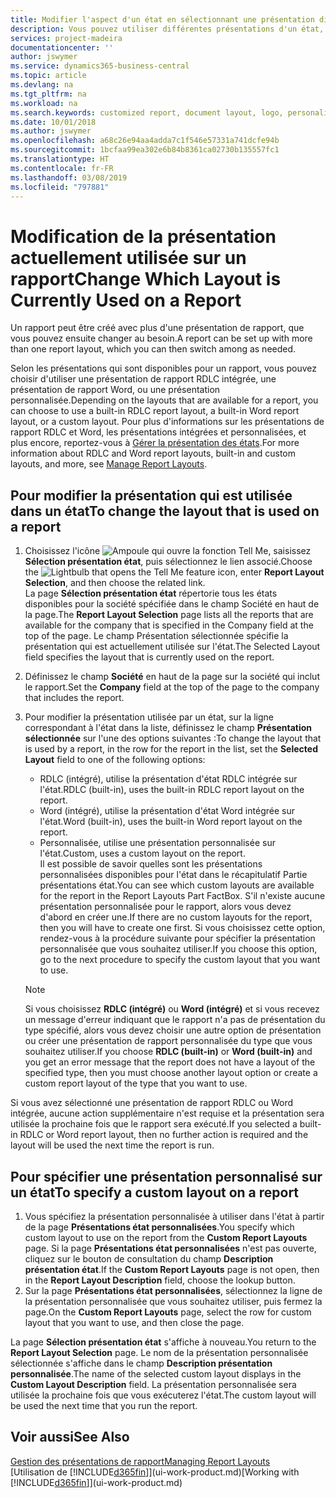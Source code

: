 ```yaml
---
title: Modifier l'aspect d'un état en sélectionnant une présentation différente | Microsoft Docs
description: Vous pouvez utiliser différentes présentations d'un état, et passer d'une présentation à l'autre pour modifier l'aspect d'un état.
services: project-madeira
documentationcenter: ''
author: jswymer
ms.service: dynamics365-business-central
ms.topic: article
ms.devlang: na
ms.tgt_pltfrm: na
ms.workload: na
ms.search.keywords: customized report, document layout, logo, personalize
ms.date: 10/01/2018
ms.author: jswymer
ms.openlocfilehash: a68c26e94aa4adda7c1f546e57331a741dcfe94b
ms.sourcegitcommit: 1bcfaa99ea302e6b84b8361ca02730b135557fc1
ms.translationtype: HT
ms.contentlocale: fr-FR
ms.lasthandoff: 03/08/2019
ms.locfileid: "797881"
---
```

# <a name="change-which-layout-is-currently-used-on-a-report"></a><span data-ttu-id="91afe-103">Modification de la présentation actuellement utilisée sur un rapport</span><span class="sxs-lookup"><span data-stu-id="91afe-103">Change Which Layout is Currently Used on a Report</span></span>
<span data-ttu-id="91afe-104">Un rapport peut être créé avec plus d'une présentation de rapport, que vous pouvez ensuite changer au besoin.</span><span class="sxs-lookup"><span data-stu-id="91afe-104">A report can be set up with more than one report layout, which you can then switch among as needed.</span></span>

<span data-ttu-id="91afe-105">Selon les présentations qui sont disponibles pour un rapport, vous pouvez choisir d'utiliser une présentation de rapport RDLC intégrée, une présentation de rapport Word, ou une présentation personnalisée.</span><span class="sxs-lookup"><span data-stu-id="91afe-105">Depending on the layouts that are available for a report, you can choose to use a built-in RDLC report layout, a built-in Word report layout, or a custom layout.</span></span> <span data-ttu-id="91afe-106">Pour plus d'informations sur les présentations de rapport RDLC et Word, les présentations intégrées et personnalisées, et plus encore, reportez-vous à [Gérer la présentation des états](ui-manage-report-layouts.md).</span><span class="sxs-lookup"><span data-stu-id="91afe-106">For more information about RDLC and Word report layouts, built-in and custom layouts, and more, see [Manage Report Layouts](ui-manage-report-layouts.md).</span></span>

## <a name="to-change-the-layout-that-is-used-on-a-report"></a><span data-ttu-id="91afe-107">Pour modifier la présentation qui est utilisée dans un état</span><span class="sxs-lookup"><span data-stu-id="91afe-107">To change the layout that is used on a report</span></span>
1. <span data-ttu-id="91afe-108">Choisissez l'icône ![Ampoule qui ouvre la fonction Tell Me](media/ui-search/search_small.png "Dites-moi ce que vous voulez faire"), saisissez **Sélection présentation état**, puis sélectionnez le lien associé.</span><span class="sxs-lookup"><span data-stu-id="91afe-108">Choose the ![Lightbulb that opens the Tell Me feature](media/ui-search/search_small.png "Tell me what you want to do") icon, enter **Report Layout Selection**, and then choose the related link.</span></span>  
   <span data-ttu-id="91afe-109">La page **Sélection présentation état** répertorie tous les états disponibles pour la société spécifiée dans le champ Société en haut de la page.</span><span class="sxs-lookup"><span data-stu-id="91afe-109">The **Report Layout Selection** page lists all the reports that are available for the company that is specified in the Company field at the top of the page.</span></span> <span data-ttu-id="91afe-110">Le champ Présentation sélectionnée spécifie la présentation qui est actuellement utilisée sur l'état.</span><span class="sxs-lookup"><span data-stu-id="91afe-110">The Selected Layout field specifies the layout that is currently used on the report.</span></span>
2. <span data-ttu-id="91afe-111">Définissez le champ **Société** en haut de la page sur la société qui inclut le rapport.</span><span class="sxs-lookup"><span data-stu-id="91afe-111">Set the **Company** field at the top of the page to the company that includes the report.</span></span>
3. <span data-ttu-id="91afe-112">Pour modifier la présentation utilisée par un état, sur la ligne correspondant à l'état dans la liste, définissez le champ **Présentation sélectionnée** sur l'une des options suivantes :</span><span class="sxs-lookup"><span data-stu-id="91afe-112">To change the layout that is used by a report, in the row for the report in the list, set the **Selected Layout** field to one of the following options:</span></span>
   * <span data-ttu-id="91afe-113">RDLC (intégré), utilise la présentation d'état RDLC intégrée sur l'état.</span><span class="sxs-lookup"><span data-stu-id="91afe-113">RDLC (built-in), uses the built-in RDLC report layout on the report.</span></span>
   * <span data-ttu-id="91afe-114">Word (intégré), utilise la présentation d'état Word intégrée sur l'état.</span><span class="sxs-lookup"><span data-stu-id="91afe-114">Word (built-in), uses the built-in Word report layout on the report.</span></span>
   * <span data-ttu-id="91afe-115">Personnalisée, utilise une présentation personnalisée sur l'état.</span><span class="sxs-lookup"><span data-stu-id="91afe-115">Custom, uses a custom layout on the report.</span></span>  
     <span data-ttu-id="91afe-116">Il est possible de savoir quelles sont les présentations personnalisées disponibles pour l'état dans le récapitulatif Partie présentations état.</span><span class="sxs-lookup"><span data-stu-id="91afe-116">You can see which custom layouts are available for the report in the Report Layouts Part FactBox.</span></span> <span data-ttu-id="91afe-117">S'il n'existe aucune présentation personnalisée pour le rapport, alors vous devez d'abord en créer une.</span><span class="sxs-lookup"><span data-stu-id="91afe-117">If there are no custom layouts for the report, then you will have to create one first.</span></span> <span data-ttu-id="91afe-118">Si vous choisissez cette option, rendez-vous à la procédure suivante pour spécifier la présentation personnalisée que vous souhaitez utiliser.</span><span class="sxs-lookup"><span data-stu-id="91afe-118">If you choose this option, go to the next procedure to specify the custom layout that you want to use.</span></span>

    > [!NOTE]  
    >   <span data-ttu-id="91afe-119">Si vous choisissez **RDLC (intégré)** ou **Word (intégré)** et si vous recevez un message d'erreur indiquant que le rapport n'a pas de présentation du type spécifié, alors vous devez choisir une autre option de présentation ou créer une présentation de rapport personnalisée du type que vous souhaitez utiliser.</span><span class="sxs-lookup"><span data-stu-id="91afe-119">If you choose **RDLC (built-in)** or **Word (built-in)** and you get an error message that the report does not have a layout of the specified type, then you must choose another layout option or create a custom report layout of the type that you want to use.</span></span>

<span data-ttu-id="91afe-120">Si vous avez sélectionné une présentation de rapport RDLC ou Word intégrée, aucune action supplémentaire n'est requise et la présentation sera utilisée la prochaine fois que le rapport sera exécuté.</span><span class="sxs-lookup"><span data-stu-id="91afe-120">If you selected a built-in RDLC or Word report layout, then no further action is required and the layout will be used the next time the report is run.</span></span>

## <a name="to-specify-a-custom-layout-on-a-report"></a><span data-ttu-id="91afe-121">Pour spécifier une présentation personnalisé sur un état</span><span class="sxs-lookup"><span data-stu-id="91afe-121">To specify a custom layout on a report</span></span>
1. <span data-ttu-id="91afe-122">Vous spécifiez la présentation personnalisée à utiliser dans l'état à partir de la page **Présentations état personnalisées**.</span><span class="sxs-lookup"><span data-stu-id="91afe-122">You specify which custom layout to use on the report from the **Custom Report Layouts** page.</span></span> <span data-ttu-id="91afe-123">Si la page **Présentations état personnalisées** n'est pas ouverte, cliquez sur le bouton de consultation du champ **Description présentation état**.</span><span class="sxs-lookup"><span data-stu-id="91afe-123">If the **Custom Report Layouts** page is not open, then in the **Report Layout Description** field, choose the lookup button.</span></span>
2. <span data-ttu-id="91afe-124">Sur la page **Présentations état personnalisées**, sélectionnez la ligne de la présentation personnalisée que vous souhaitez utiliser, puis fermez la page.</span><span class="sxs-lookup"><span data-stu-id="91afe-124">On the **Custom Report Layouts** page, select the row for custom layout that you want to use, and then close the page.</span></span>

<span data-ttu-id="91afe-125">La page **Sélection présentation état** s'affiche à nouveau.</span><span class="sxs-lookup"><span data-stu-id="91afe-125">You return to the **Report Layout Selection** page.</span></span> <span data-ttu-id="91afe-126">Le nom de la présentation personnalisée sélectionnée s'affiche dans le champ **Description présentation personnalisée**.</span><span class="sxs-lookup"><span data-stu-id="91afe-126">The name of the selected custom layout displays in the **Custom Layout Description** field.</span></span> <span data-ttu-id="91afe-127">La présentation personnalisée sera utilisée la prochaine fois que vous exécuterez l'état.</span><span class="sxs-lookup"><span data-stu-id="91afe-127">The custom layout will be used the next time that you run the report.</span></span>

## <a name="see-also"></a><span data-ttu-id="91afe-128">Voir aussi</span><span class="sxs-lookup"><span data-stu-id="91afe-128">See Also</span></span>
[<span data-ttu-id="91afe-129">Gestion des présentations de rapport</span><span class="sxs-lookup"><span data-stu-id="91afe-129">Managing Report Layouts</span></span>](ui-manage-report-layouts.md)  
<span data-ttu-id="91afe-130">[Utilisation de [!INCLUDE[d365fin](includes/d365fin_md.md)]](ui-work-product.md)</span><span class="sxs-lookup"><span data-stu-id="91afe-130">[Working with [!INCLUDE[d365fin](includes/d365fin_md.md)]](ui-work-product.md)</span></span>
